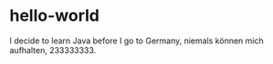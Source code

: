 # hello-world 
I decide to learn Java before I go to Germany, niemals können mich aufhalten, 233333333.
